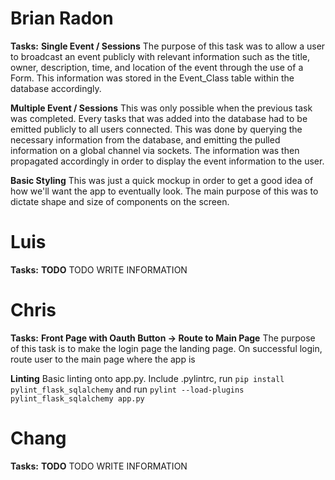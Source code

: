 # Brian Radon
**Tasks:**
**Single Event / Sessions**
The purpose of this task was to allow a user to broadcast an event publicly with relevant information such as the title, owner, description, time, and location of the event through the use of a Form.  This information was stored in the Event_Class table within the database accordingly.

**Multiple Event / Sessions**
This was only possible when the previous task was completed.  Every tasks that was added into the database had to be emitted publicly to all users connected.  This was done by querying the necessary information from the database, and emitting the pulled information on a global channel via sockets.  The information was then propagated accordingly in order to display the event information to the user.

**Basic Styling**
This was just a quick mockup in order to get a good idea of how we'll want the app to eventually look.  The main purpose of this was to dictate shape and size of components on the screen.

# Luis
**Tasks:**
**TODO**
TODO WRITE INFORMATION

# Chris
**Tasks:**
**Front Page with Oauth Button -> Route to Main Page**
The purpose of this task is to make the login page the landing page. On successful login, route user to the main page where the app is

**Linting**
Basic linting onto app.py. Include .pylintrc, run `pip install pylint_flask_sqlalchemy` and run `pylint --load-plugins pylint_flask_sqlalchemy app.py`

# Chang
**Tasks:**
**TODO**
TODO WRITE INFORMATION